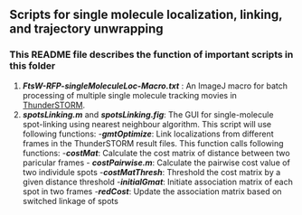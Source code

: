 ## Scripts for single molecule localization, linking, and trajectory unwrapping
  ### This README file describes the function of important scripts in this folder

1. ***FtsW-RFP-singleMoleculeLoc-Macro.txt*** : An ImageJ macro for batch processing of multiple single molecule tracking movies in [ThunderSTORM](https://zitmen.github.io/thunderstorm/).
2. ***spotsLinking.m*** and ***spotsLinking.fig***: The GUI for single-molecule spot-linking using nearest neighbour algorithm. This script will use following functions:
    -***gmtOptimize***: Link localizations from different frames in the ThunderSTORM result files. This function calls following functions:
      -***costMat***:  Calculate the cost matrix of distance between two paricular frames
        - ***costPairwise.m***: Calculate the pairwise cost value of two individule spots
      -***costMatThresh***: Threshold the cost matrix by a given distance threshold
      -***initialGmat***: Initiate association matrix of each spot in two frames
      -***redCost***: Update the association matrix based on switched linkage of spots
    
    
